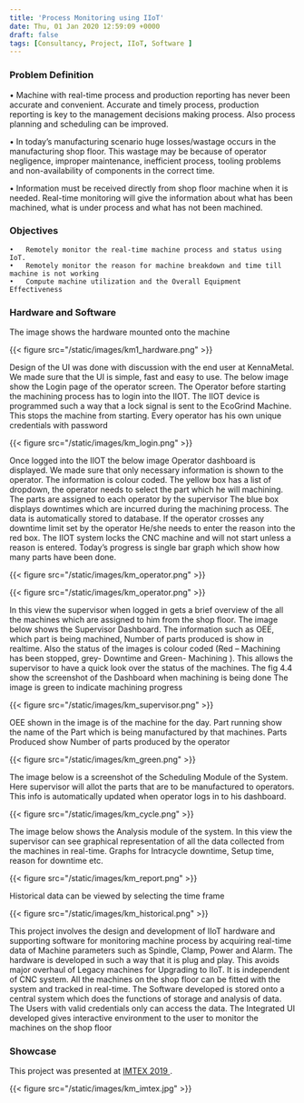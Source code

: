 ```yaml
---
title: 'Process Monitoring using IIoT'
date: Thu, 01 Jan 2020 12:59:09 +0000
draft: false
tags: [Consultancy, Project, IIoT, Software ]
---
```




### Problem Definition
 •   Machine with real-time process and production reporting has never been accurate and convenient. Accurate and timely process, production         reporting is key to the management decisions making process. Also process planning and scheduling can be improved. 

 •   In today’s manufacturing scenario huge losses/wastage occurs in the manufacturing shop floor. This wastage may be because of operator           negligence, improper maintenance, inefficient process, tooling problems and non-availability of components in the correct time. 

 •   Information must be received directly from shop floor machine when it is needed. Real-time monitoring will give the information about what      has been machined, what is under process and what has not been machined. 


###  Objectives
    •   Remotely monitor the real-time machine process and status using IoT. 
    •	Remotely monitor the reason for machine breakdown and time till machine is not working 
    •	Compute machine utilization and the Overall Equipment Effectiveness


### Hardware and Software 
The image shows the hardware mounted onto the machine

{{< figure src="/static/images/km1_hardware.png"  >}}


Design of the UI was done with discussion with the end user at KennaMetal. We made sure that the UI is simple, fast and easy to use. The below image show the Login page of the operator screen. The Operator before starting the machining process has to login into the IIOT. The IIOT device is programmed such a way that a lock signal is sent to the EcoGrind Machine. This stops the machine from starting. Every operator has his own unique credentials with password

{{< figure src="/static/images/km_login.png"  >}}


Once logged into the IIOT the below image Operator dashboard is displayed. We made sure that only necessary information is shown to the operator. The information is colour coded. The yellow box has a list of dropdown, the operator needs to select the part which he will machining. The parts are assigned to each operator by the supervisor The blue box displays downtimes which are incurred during the machining process. The data is automatically stored to database. If the operator crosses any downtime limit set by the operator He/she needs to enter the reason into the red box. The IIOT system locks the CNC machine and will not start unless a reason is entered. Today’s progress is single bar graph which show how many parts have been done.


{{< figure src="/static/images/km_operator.png"  >}}

{{< figure src="/static/images/km_operator.png"  >}}

In this view the supervisor when logged in gets a brief overview of the all the machines which are assigned to him from the shop floor. The image below shows the Supervisor Dashboard. The information such as  OEE, which part is being machined, Number of parts produced is show in realtime. Also the status of the images is colour coded (Red – Machining has been stopped, grey- Downtime and Green- Machining ). This allows the supervisor to have a quick look over the status of the machines. The fig 4.4 show the screenshot of the Dashboard when machining is being done The image is green to indicate machining progress

{{< figure src="/static/images/km_supervisor.png"  >}}

OEE shown in the image is of the machine for the day. Part running show the name of the Part which is being manufactured by that machines. Parts Produced show Number of parts produced by the operator

{{< figure src="/static/images/km_green.png"  >}}


The image below is a screenshot of the Scheduling Module of the System. Here supervisor will allot the parts that are to be manufactured to  operators. This info is automatically updated when operator logs in to his dashboard.

{{< figure src="/static/images/km_cycle.png"  >}}

The image below shows the Analysis module of the system. In this view the supervisor can see graphical representation of all the data collected from the machines in real-time. Graphs for Intracycle downtime, Setup time, reason for downtime etc. 


{{< figure src="/static/images/km_report.png"  >}}


Historical data can be viewed by selecting the time frame 

{{< figure src="/static/images/km_historical.png"  >}}


This project involves the design and development of IIoT hardware and supporting software for monitoring machine process by acquiring real-time data of Machine parameters such as Spindle, Clamp, Power and Alarm. The hardware is developed in such a way that it is plug and play. This avoids major overhaul of Legacy machines for Upgrading to IIoT. It is independent of CNC system. All the machines on the shop floor can be fitted with the system and tracked in real-time.
The Software developed is stored onto a central system which does the functions of storage and analysis of data. The Users with valid credentials only can access the data. The Integrated UI developed gives interactive environment to the user to monitor the machines on the shop floor


### Showcase

This project was presented at [IMTEX 2019 ](https://www.imtex.in/). 

{{< figure src="/static/images/km_imtex.jpg"  >}}


